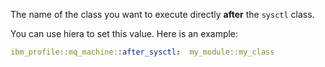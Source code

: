 The name of the class you want to execute directly **after** the `sysctl` class.

You can use hiera to set this value. Here is an example:

```yaml
ibm_profile::mq_machine::after_sysctl:  my_module::my_class
```
